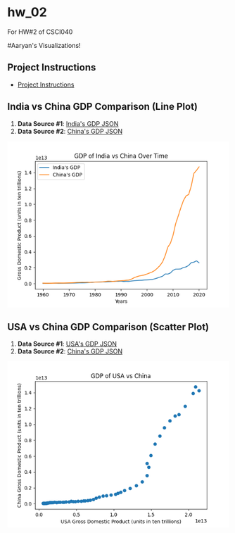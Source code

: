 # hw_02
For HW#2 of CSCI040

#Aaryan's Visualizations!


## Project Instructions
* [Project Instructions](https://github.com/mikeizbicki/cmc-csci040/tree/2021fall/hw_02)





## India vs China GDP Comparison (Line Plot)
1. **Data Source #1**: [India's GDP JSON](https://api.worldbank.org/v2/countries/IND/indicators/NY.GDP.MKTP.CD?per_page=5000&format=json)
2. **Data Source #2**: [China's GDP JSON](https://api.worldbank.org/v2/countries/CHN/indicators/NY.GDP.MKTP.CD?per_page=5000&format=json)


<img src="india_china_gdp_comparison.png" 
alt="india_china_gdp_comparison"/>




## USA vs China GDP Comparison (Scatter Plot)
1. **Data Source #1**: [USA's GDP JSON](https://api.worldbank.org/v2/countries/USA/indicators/NY.GDP.MKTP.CD?per_page=5000&format=json)
2. **Data Source #2**: [China's GDP JSON](https://api.worldbank.org/v2/countries/CHN/indicators/NY.GDP.MKTP.CD?per_page=5000&format=json)


<img src="usa_china_gdp_comparison.png" 
alt="usa_china_gdp_comparison"/>


